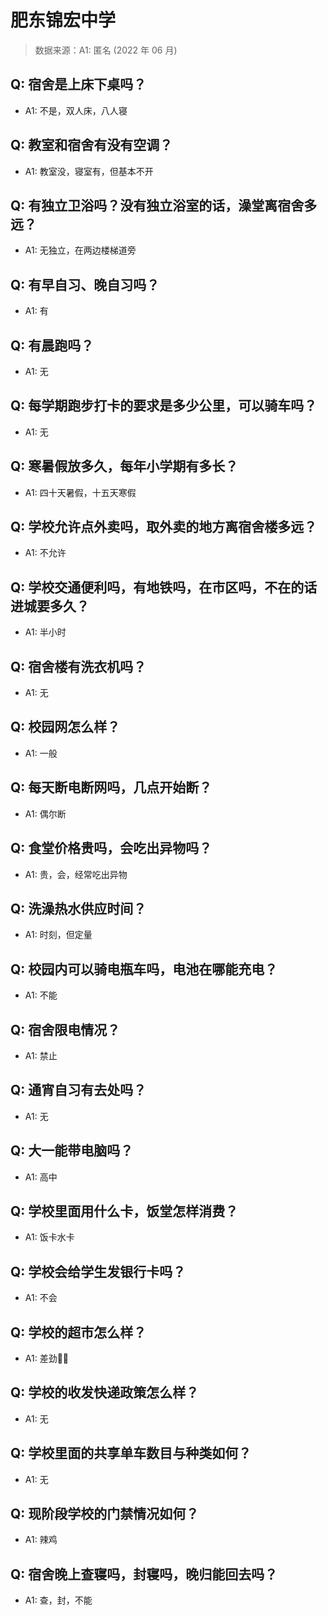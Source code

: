 # 肥东锦宏中学

> 数据来源：A1: 匿名 (2022 年 06 月)

## Q: 宿舍是上床下桌吗？

- A1: 不是，双人床，八人寝

## Q: 教室和宿舍有没有空调？

- A1: 教室没，寝室有，但基本不开

## Q: 有独立卫浴吗？没有独立浴室的话，澡堂离宿舍多远？

- A1: 无独立，在两边楼梯道旁

## Q: 有早自习、晚自习吗？

- A1: 有

## Q: 有晨跑吗？

- A1: 无

## Q: 每学期跑步打卡的要求是多少公里，可以骑车吗？

- A1: 无

## Q: 寒暑假放多久，每年小学期有多长？

- A1: 四十天暑假，十五天寒假

## Q: 学校允许点外卖吗，取外卖的地方离宿舍楼多远？

- A1: 不允许

## Q: 学校交通便利吗，有地铁吗，在市区吗，不在的话进城要多久？

- A1: 半小时

## Q: 宿舍楼有洗衣机吗？

- A1: 无

## Q: 校园网怎么样？

- A1: 一般

## Q: 每天断电断网吗，几点开始断？

- A1: 偶尔断

## Q: 食堂价格贵吗，会吃出异物吗？

- A1: 贵，会，经常吃出异物

## Q: 洗澡热水供应时间？

- A1: 时刻，但定量

## Q: 校园内可以骑电瓶车吗，电池在哪能充电？

- A1: 不能

## Q: 宿舍限电情况？

- A1: 禁止

## Q: 通宵自习有去处吗？

- A1: 无

## Q: 大一能带电脑吗？

- A1: 高中

## Q: 学校里面用什么卡，饭堂怎样消费？

- A1: 饭卡水卡

## Q: 学校会给学生发银行卡吗？

- A1: 不会

## Q: 学校的超市怎么样？

- A1: 差劲👎🏻

## Q: 学校的收发快递政策怎么样？

- A1: 无

## Q: 学校里面的共享单车数目与种类如何？

- A1: 无

## Q: 现阶段学校的门禁情况如何？

- A1: 辣鸡

## Q: 宿舍晚上查寝吗，封寝吗，晚归能回去吗？

- A1: 查，封，不能

